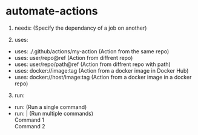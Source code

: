 # automate-actions

1. needs: (Specify the dependancy of a job on another)

2. uses:

- uses: ./.github/actions/my-action (Action from the same repo)
- uses: user/repo@ref (Action from diffrent repo)
- uses: user/repo/path@ref (Action from diffrent repo with path)
- uses: docker://image:tag (Action from a docker image in Docker Hub)
- uses: docker://host/image:tag (Action from a docker image in a docker repo)

3. run:

- run: (Run a single command)
- run: | (Run multiple commands) <br/>
  Command 1 <br/>
  Command 2

